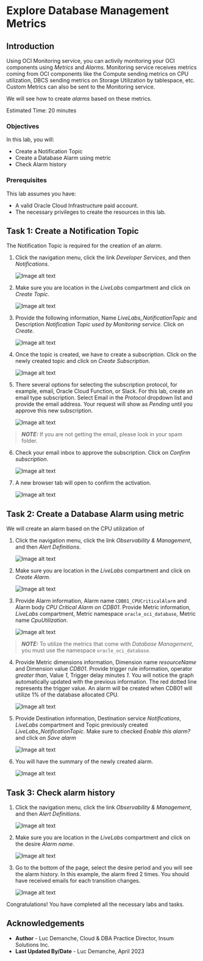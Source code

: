 # Explore Database Management Metrics

## Introduction

Using OCI Monitoring service, you can activily monitoring your OCI components using *Metrics* and *Alarms*. Monitoring service receives metrics coming from OCI components like the Compute sending metrics on CPU utilization, DBCS sending metrics on Storage Utilization by tablespace, etc. Custom Metrics can also be sent to the Monitoring service.

We will see how to create *alarms* based on these metrics.

Estimated Time: 20 minutes

### Objectives

In this lab, you will:
* Create a Notification Topic
* Create a Database Alarm using metric
* Check Alarm history

### Prerequisites

This lab assumes you have:
* A valid Oracle Cloud Infrastructure paid account.
* The necessary privileges to create the resources in this lab.

## Task 1: Create a Notification Topic
The Notification Topic is required for the creation of an *alarm*. 

1. Click the navigation menu, click the link *Developer Services*, and then *Notifications*.

	![Image alt text](images/image1.png)

2. Make sure you are location in the *LiveLabs* compartment and click on *Create Topic*.

	![Image alt text](images/image2.png)

3. Provide the following information, Name *LiveLabs_NotificationTopic* and Description *Notification Topic used by Monitoring service*. Click on *Create*.

	![Image alt text](images/image3.png)

4. Once the topic is created, we have to create a subscription. Click on the newly created topic and click on *Create Subscription*.

	![Image alt text](images/image4.png)

5. There several options for selecting the subscription protocol, for example, email, Oracle Cloud Function, or Slack. For this lab, create an email type subscription. Select Email in the *Protocol* dropdown list and provide the email address. Your request will show as *Pending* until you approve this new subscription.

	![Image alt text](images/image5.png)

> **_NOTE:_** If you are not getting the email, please look in your spam folder.

6. Check your email inbox to approve the subscription. Click on *Confirm subscription*.

	![Image alt text](images/image5-1.png)

7. A new browser tab will open to confirm the activation.

	![Image alt text](images/image5-2.png)

## Task 2: Create a Database Alarm using metric

We will create an alarm based on the CPU utilization of
1. Click the navigation menu, click the link *Observability & Management*, and then *Alert Definitions*.

	![Image alt text](images/image6.png)

2. Make sure you are location in the *LiveLabs* compartment and click on *Create Alarm*.

	![Image alt text](images/image7.png)

3. Provide Alarm information, Alarm name `CDB01_CPUCriticalAlarm` and Alarm body *CPU Critical Alarm on CDB01*. Provide Metric information, *LiveLabs* compartment, Metric namespace `oracle_oci_database`, Metric name *CpuUtilization*.

	![Image alt text](images/image8.png)

  > **_NOTE:_** To utilize the metrics that come with *Database Management*, you must use the namespace `oracle_oci_database`.

4. Provide Metric dimensions information, Dimension name *resourceName* and Dimension value *CDB01*. Provide trigger rule information, operator *greater than*, Value *1*, Trigger delay minutes *1*. You will notice the graph automatically updated with the previous information. The red dotted line represents the trigger value. An alarm will be created when CDB01 will utilize 1% of the database allocated CPU.

	![Image alt text](images/image9.png)

5. Provide Destination information, Destination service *Notifications*, *LiveLabs* compartment and Topic previously created *LiveLabs_NotificationTopic*. Make sure to checked *Enable this alarm?* and click on *Save alarm*

	![Image alt text](images/image10.png)

6. You will have the summary of the newly created alarm.

	![Image alt text](images/image11.png)

## Task 3: Check alarm history

1. Click the navigation menu, click the link *Observability & Management*, and then *Alert Definitions*.

	![Image alt text](images/image6.png)

2. Make sure you are location in the *LiveLabs* compartment and click on the desire *Alarm name*.

	![Image alt text](images/image12.png)

3. Go to the bottom of the page, select the desire period and you will see the alarm history. In this example, the alarm fired 2 times. You should have received emails for each transition changes.

	![Image alt text](images/image13.png)

Congratulations! You have completed all the necessary labs and tasks.

## Acknowledgements
* **Author** - Luc Demanche, Cloud & DBA Practice Director, Insum Solutions Inc.
* **Last Updated By/Date** - Luc Demanche, April 2023
